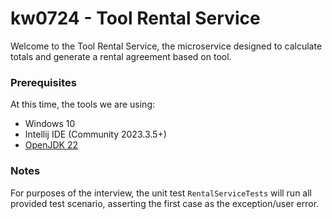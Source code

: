 # kw0724 - Tool Rental Service
Welcome to the Tool Rental Service, the microservice designed to calculate totals and generate a rental agreement based on tool.

### Prerequisites
At this time, the tools we are using:
* Windows 10
* Intellij IDE (Community 2023.3.5+)
* [OpenJDK 22](https://jdk.java.net/22/)

### Notes
For purposes of the interview, the unit test `RentalServiceTests` will run all provided test scenario,
asserting the first case as the exception/user error.